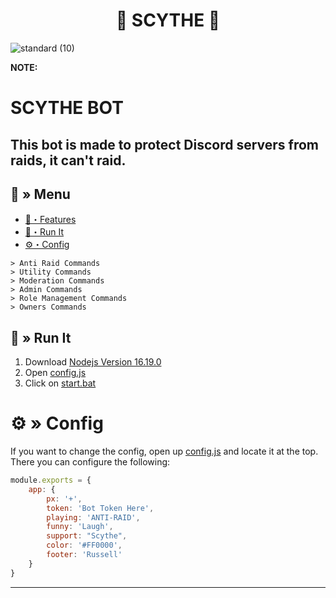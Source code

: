 <h1 align="center">
  🔗 SCYTHE 🚀
</h1>

![standard (10)](https://user-images.githubusercontent.com/67089e037b08427e2459b107.gif)

**NOTE:**
# SCYTHE BOT
This bot is made to protect Discord servers from raids, it can't raid. 
---
## <a id="menu"></a>🔱 » Menu

- [🔰・Features](#features)
- [🎉・Run It](#setup)
- [⚙・Config](#config)

```
> Anti Raid Commands
> Utility Commands
> Moderation Commands
> Admin Commands
> Role Management Commands
> Owners Commands
```

## <a id="setup"></a> 📁 » Run It

1. Download [Nodejs Version 16.19.0](https://nodejs.org/ko/blog/release/v16.19.0/)
2. Open [config.js](https://github.com/natrixdev/Yakao-AntiRaid-bot/blob/main/config.js) 
3. Click on [start.bat](https://github.com/natrixdev/Yakao-AntiRaid-bot/blob/main/start.bat)

# <a id="config"></a>⚙ » Config

If you want to change the config, open up [config.js](https://github.com/natrixdev/Yakao-AntiRaid-bot/blob/main/config.js) and locate it at the top. There you can configure the following:

```js
module.exports = {
    app: {
        px: '+',
        token: 'Bot Token Here',
        playing: 'ANTI-RAID',
        funny: 'Laugh',
        support: "Scythe",
        color: '#FF0000',
        footer: 'Russell'
    }
}
```

--- 
